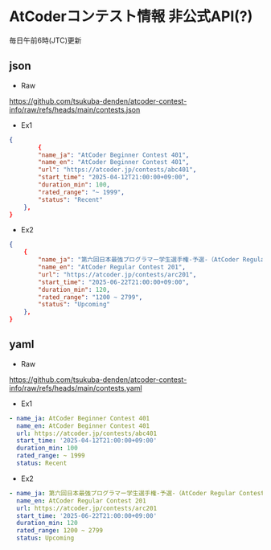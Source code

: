 # AtCoderコンテスト情報 非公式API(?)
毎日午前6時(JTC)更新
## json
- Raw

https://github.com/tsukuba-denden/atcoder-contest-info/raw/refs/heads/main/contests.json
- Ex1
```json
{
        {
        "name_ja": "AtCoder Beginner Contest 401",
        "name_en": "AtCoder Beginner Contest 401",
        "url": "https://atcoder.jp/contests/abc401",
        "start_time": "2025-04-12T21:00:00+09:00",
        "duration_min": 100,
        "rated_range": "~ 1999",
        "status": "Recent"
    },
}
```
- Ex2
```json
{
    {
        "name_ja": "第六回日本最強プログラマー学生選手権-予選-（AtCoder Regular Contest 201）",
        "name_en": "AtCoder Regular Contest 201",
        "url": "https://atcoder.jp/contests/arc201",
        "start_time": "2025-06-22T21:00:00+09:00",
        "duration_min": 120,
        "rated_range": "1200 ~ 2799",
        "status": "Upcoming"
    },
}
```
## yaml
- Raw

https://github.com/tsukuba-denden/atcoder-contest-info/raw/refs/heads/main/contests.yaml
- Ex1
```yaml
- name_ja: AtCoder Beginner Contest 401
  name_en: AtCoder Beginner Contest 401
  url: https://atcoder.jp/contests/abc401
  start_time: '2025-04-12T21:00:00+09:00'
  duration_min: 100
  rated_range: ~ 1999
  status: Recent
```
- Ex2
```yaml
- name_ja: 第六回日本最強プログラマー学生選手権-予選-（AtCoder Regular Contest 201）
  name_en: AtCoder Regular Contest 201
  url: https://atcoder.jp/contests/arc201
  start_time: '2025-06-22T21:00:00+09:00'
  duration_min: 120
  rated_range: 1200 ~ 2799
  status: Upcoming
```